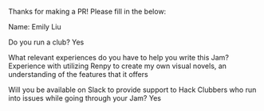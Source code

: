 Thanks for making a PR! Please fill in the below:

Name: Emily Liu

Do you run a club? Yes

What relevant experiences do you have to help you write this Jam? Experience with utilizing Renpy to create my own visual novels, an understanding of the features that it offers

Will you be available on Slack to provide support to Hack Clubbers who run into issues while going through your Jam? Yes
